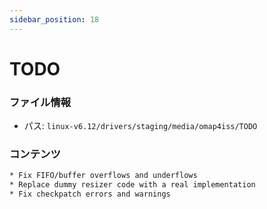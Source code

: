 ```yaml
---
sidebar_position: 18
---
```

# TODO

### ファイル情報

- パス: `linux-v6.12/drivers/staging/media/omap4iss/TODO`

### コンテンツ

```txt
* Fix FIFO/buffer overflows and underflows
* Replace dummy resizer code with a real implementation
* Fix checkpatch errors and warnings

```
